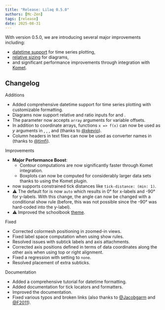 ```yaml
---
title: "Release: Lilaq 0.5.0"
authors: [Mc-Zen]
tags: [release]
date: 2025-08-31
---
```


With version 0.5.0, we are introducing several major improvements including:
- [datetime support](/docs/tutorials/time-series) for time series plotting,
- [relative sizing](/docs/reference/diagram#width) for diagrams,
- and significant performance improvements through integration with [Komet](https://github.com/Mc-Zen/komet).

<!-- truncate -->

## Changelog

Additions
- Added comprehensive datetime support for time series plotting with customizable formatting.
- Diagrams now support relative and ratio inputs for <Crossref target="diagram#width" /> and <Crossref target="diagram#height" />.
- The parameter <Crossref target="bar#offset" /> now accepts `array` arguments for variable offsets.
- In addition to coordinate arrays, functions `x => f(x)` can now be used as $y$ arguments in <Crossref target="plot" />, <Crossref target="bar" />, <Crossref target="stem" />, and <Crossref target="fill-between" /> (thanks to [@xkevio](https://github.com/xkevio)).
- Column headers in text files can now be used as converter names in <Crossref target="load-txt" /> (thanks to [@timfi](https://github.com/timfi)).

Improvements
- **Major Performance Boost**: 
  - Contour computations are now significantly faster through Komet integration.
  - Boxplots can now be computed for considerably larger data sets thanks to using the Komet plugin. 
- <Crossref target="tick-locate.linear" /> now supports constrained tick distances like `tick-distance: (min: 1)`.
- ⚠️ The default for <Crossref target="label#angle" /> is now `auto` which results in 0° for x-labels and -90° for y-labels. With this change, the angle can now be changed with a conditional show rule (before, this was not possible since the -90° was hard-coded into the y-label). 
- ⚠️ Improved the schoolbook [theme](/themes). 

Fixed
- Corrected colormesh positioning in zoomed-in views.
- Fixed label space computation when using show rules.
- Resolved issues with subtick labels and axis attachments.
- Corrected axis positions defined in terms of data coordinates along the other axis when using top or right alignment.
- Fixed a regression with setting <Crossref target="label#pad" /> to `none`.
- Resolved placement of extra subticks.

Documentation
- Added a comprehensive tutorial for datetime formatting.
- Added documentation for tick locators and formatters. 
- Improved the <Crossref target="colorbar" /> documentation.
- Fixed various typos and broken links (also thanks to [@Jacobgarm](https://github.com/Jacobgarm) and [@F2011](https://github.com/F2011)).
